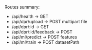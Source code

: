 Routes summary:

- /api/health -> GET
- /api/dpr/upload -> POST multipart file
- /api/dpr/:id -> GET
- /api/dpr/:id/feedback -> POST
- /api/ml/predict -> POST features
- /api/ml/train -> POST datasetPath

